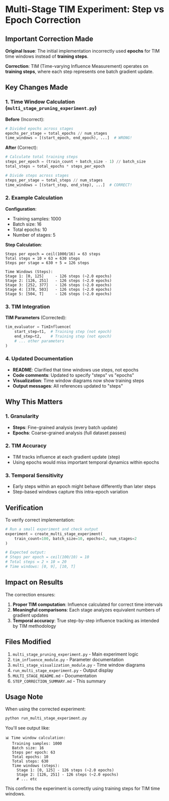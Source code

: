 # Multi-Stage TIM Experiment: Step vs Epoch Correction

## Important Correction Made

**Original Issue**: The initial implementation incorrectly used **epochs** for TIM time windows instead of **training steps**.

**Correction**: TIM (Time-varying Influence Measurement) operates on **training steps**, where each step represents one batch gradient update.

## Key Changes Made

### 1. Time Window Calculation (`multi_stage_pruning_experiment.py`)

**Before** (Incorrect):
```python
# Divided epochs across stages
epochs_per_stage = total_epochs // num_stages
time_windows = [(start_epoch, end_epoch), ...]  # WRONG!
```

**After** (Correct):
```python
# Calculate total training steps
steps_per_epoch = (train_count + batch_size - 1) // batch_size
total_steps = total_epochs * steps_per_epoch

# Divide steps across stages
steps_per_stage = total_steps // num_stages
time_windows = [(start_step, end_step), ...]  # CORRECT!
```

### 2. Example Calculation

**Configuration**:
- Training samples: 1000
- Batch size: 16
- Total epochs: 10
- Number of stages: 5

**Step Calculation**:
```
Steps per epoch = ceil(1000/16) = 63 steps
Total steps = 10 × 63 = 630 steps
Steps per stage = 630 ÷ 5 = 126 steps

Time Windows (Steps):
Stage 1: [0, 125]     - 126 steps (~2.0 epochs)
Stage 2: [126, 251]   - 126 steps (~2.0 epochs)
Stage 3: [252, 377]   - 126 steps (~2.0 epochs)
Stage 4: [378, 503]   - 126 steps (~2.0 epochs)
Stage 5: [504, T]     - 126 steps (~2.0 epochs)
```

### 3. TIM Integration

**TIM Parameters** (Corrected):
```python
tim_evaluator = TimInfluence(
    start_step=t1,  # Training step (not epoch)
    end_step=t2,    # Training step (not epoch)
    # ... other parameters
)
```

### 4. Updated Documentation

- **README**: Clarified that time windows use steps, not epochs
- **Code comments**: Updated to specify "steps" vs "epochs"
- **Visualization**: Time window diagrams now show training steps
- **Output messages**: All references updated to "steps"

## Why This Matters

### 1. **Granularity**
- **Steps**: Fine-grained analysis (every batch update)
- **Epochs**: Coarse-grained analysis (full dataset passes)

### 2. **TIM Accuracy**
- TIM tracks influence at each gradient update (step)
- Using epochs would miss important temporal dynamics within epochs

### 3. **Temporal Sensitivity**
- Early steps within an epoch might behave differently than later steps
- Step-based windows capture this intra-epoch variation

## Verification

To verify correct implementation:

```python
# Run a small experiment and check output
experiment = create_multi_stage_experiment(
    train_count=100, batch_size=10, epochs=2, num_stages=2
)

# Expected output:
# Steps per epoch = ceil(100/10) = 10
# Total steps = 2 × 10 = 20
# Time windows: [0, 9], [10, T]
```

## Impact on Results

The correction ensures:

1. **Proper TIM computation**: Influence calculated for correct time intervals
2. **Meaningful comparisons**: Each stage analyzes equivalent numbers of gradient updates
3. **Temporal accuracy**: True step-by-step influence tracking as intended by TIM methodology

## Files Modified

1. `multi_stage_pruning_experiment.py` - Main experiment logic
2. `tim_influence_module.py` - Parameter documentation
3. `multi_stage_visualization_module.py` - Time window diagrams
4. `run_multi_stage_experiment.py` - Output display
5. `MULTI_STAGE_README.md` - Documentation
6. `STEP_CORRECTION_SUMMARY.md` - This summary

## Usage Note

When using the corrected experiment:

```bash
python run_multi_stage_experiment.py
```

You'll see output like:
```
📊 Time window calculation:
   Training samples: 1000
   Batch size: 16
   Steps per epoch: 63
   Total epochs: 10
   Total steps: 630
   Time windows (steps):
     Stage 1: [0, 125] - 126 steps (~2.0 epochs)
     Stage 2: [126, 251] - 126 steps (~2.0 epochs)
     # ... etc
```

This confirms the experiment is correctly using training steps for TIM time windows.